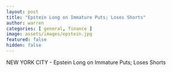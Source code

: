 ```yaml
---
layout: post
title: "Epstein Long on Immature Puts; Loses Shorts"
author: warren
categories: [ general, finance ]
image: assets/images/epstein.jpg
featured: false
hidden: false
---
```


NEW YORK CITY - Epstein Long on Immature Puts; Loses Shorts
